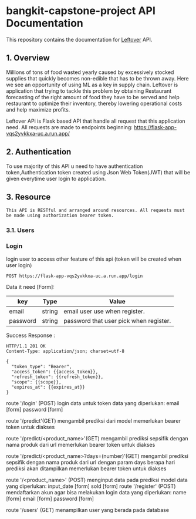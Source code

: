 # bangkit-capstone-project API Documentation

This repository contains the documentation for [Leftover](https://flask-app-vqs2yvkkxa-uc.a.run.app/) API.

## 1. Overview

   Millions of tons of food wasted yearly caused by excessively stocked supplies that quickly becomes non-edible 
that has to be thrown away. Here we see an opportunity of using ML as a key in supply chain.
    Leftover is application that trying to tackle this problem by obtaining Restaurant forecasting of the right 
amount of food they have to be served and help restaurant to optimize their inventory, 
thereby lowering operational costs and help maximize profits.

Leftover APi is Flask based API that handle all request that this application need. All requests are made to endpoints beginning:
https://flask-app-vqs2yvkkxa-uc.a.run.app/

## 2. Authentication
   To use majority of this API u need to have authentication token,Authentication token created using
Json Web Token(JWT) that will be given everytime user login to application.


## 3. Resource
	This API is RESTful and arranged around resources. All requests must be made using authorization bearer token.

### 3.1. Users

### Login
login user to access other feature of this api (token will be created when user login)

```
POST https://flask-app-vqs2yvkkxa-uc.a.run.app/login
```
Data it need [Form]:

| key        | Type   | Value                                     |
| -----------|--------|-------------------------------------------------|
| email      | string | email user use when register.             |
| password   | string | password that user pick when register.    |    

Success Response :

```
HTTP/1.1 201 OK
Content-Type: application/json; charset=utf-8

{
  "token_type": "Bearer",
  "access_token": {{access_token}},
  "refresh_token": {{refresh_token}},
  "scope": {{scope}},
  "expires_at": {{expires_at}}
}
```



route '/login' (POST)
	login data untuk token
	data yang diperlukan:
		email		[form]
		password	[form]

route '/predict'(GET)
	mengambil prediksi dari model
	memerlukan bearer token untuk diakses

route '/predict/<product_name>'(GET)
	mengambil prediksi sepsifik dengan nama produk dari url
	memerlukan bearer token untuk diakses

route '/predict/<product_name>?days=(number)'(GET)
	mengambil prediksi sepsifik dengan nama produk dari url 
		dengan param days berapa hari prediksi akan ditampilkan
	memerlukan bearer token untuk diakses

route '/<product_name>' (POST)
	menginput data pada prediksi model
	data yang diperlukan:
		input_date	[form]
		sold		[form]
route '/register' (POST)
	mendaftarkan akun agar bisa melakukan login
	data yang diperlukan:
		name		[form]
		email		[form]
		password	[form]

route '/users' (GET)
	menampilkan user yang berada pada database
	
